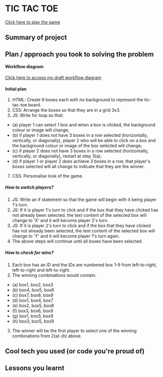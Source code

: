 # TIC TAC TOE
<a href="https://kduong888.github.io/tic-tac-toe/">Click here to play the game</a>
## Summary of project
## Plan / approach you took to solving the problem
#### Workflow diagram
<a href="https://lucid.app/lucidchart/dd978809-07c9-46cf-9348-ef2e0fe6c210/view?page=XlBbtYGhxJeP&invitationId=inv_326799b7-bbfd-4f88-b634-e5a16dff7d62#"> Click here to access my draft workflow diagram</a>
#### Initial plan
1. HTML: Create 9 boxes each with no background to represent the tic-tac-toe board.
2. CSS: Arrange the boxes so that they are in a grid 3x3.
3. JS: Write for loop so that: 
- (a) player 1 can select 1 box and when a box is clicked, the background colour or image will change; 
- (b) if player 1 does not have 3 boxes in a row selected (horizontally, vertically, or diagonally), player 2 who will be able to click on a box and the background colour or image of the box selected will change;
- (c) if player 2 does not have 3 boxes in a row selected (horizontally, vertically, or diagonally), restart at step 3(a);
- (d) if player 1 or player 2 does achieve 3 boxes in a row, that player's boxes selected will all change to indicate that they are the winner.
7. CSS: Personalise look of the game.
##### How to switch players?
1. JS: Write an if statement so that the game will begin with it being player 1's turn. 
2. JS: If it is player 1's turn to click and if the box that they have clicked has not already been selected, the text content of the selected box will change to 'X' and it will become player 2's turn.
3. JS: If it is player 2's turn to click and if the box that they have clicked has not already been selected, the text content of the selected box will change to 'Y' and it will become player 1's turn again. 
4. The above steps will continue until all boxes have been selected.
##### How to check for wins?
1. Each box has an ID and the IDs are numbered box 1-9 from left-to-right, left-to-right and left-to-right.
2. The winning combinations would contain:
- (a) box1, box2, box3
- (b) box4, box5, box6
- (c) box7, box8, box9
- (d) box1, box4, box7
- (e) box2, box5, box8
- (f) box3, box6, box9
- (g) box1, box5, box9
- (h) box3, box5, box9
3. The winner will be the first player to select one of the winning combinations from 2(a)-(h) above.
## Cool tech you used (or code you're proud of)
## Lessons you learnt
